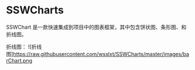 # SSWCharts
SSWChart 是一款快速集成到项目中的图表框架，其中包含饼状图、条形图、和折线图。

折线图：
![折线图]https://raw.githubusercontent.com/wsslxt/SSWCharts/master/images/barChart.png
